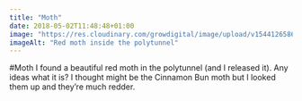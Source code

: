 ```yaml
---
title: "Moth"
date: 2018-05-02T11:48:48+01:00
image: "https://res.cloudinary.com/growdigital/image/upload/v1544126586/moth-41116746304.jpg"
imageAlt: "Red moth inside the polytunnel"
---
```


\#Moth I found a beautiful red moth in the polytunnel (and I released it). Any ideas what it is? I thought might be the Cinnamon Bun moth but I looked them up and they’re much redder.
